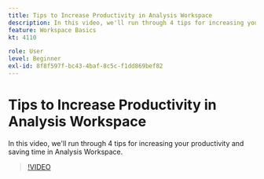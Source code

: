 ```yaml
---
title: Tips to Increase Productivity in Analysis Workspace
description: In this video, we'll run through 4 tips for increasing your productivity and saving time in Analysis Workspace.
feature: Workspace Basics
kt: 4110

role: User
level: Beginner
exl-id: 8f8f597f-bc43-4baf-8c5c-f1dd869bef82
---
```

# Tips to Increase Productivity in Analysis Workspace

In this video, we'll run through 4 tips for increasing your productivity and saving time in Analysis Workspace.

>[!VIDEO](https://video.tv.adobe.com/v/31157/?quality=12&learn=on)
